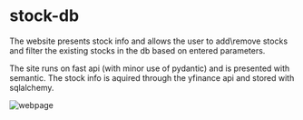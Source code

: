 # stock-db

The website presents stock info and allows the user to add\remove stocks and filter the existing stocks in the db based on entered parameters.

The site runs on fast api (with minor use of pydantic) and is presented with semantic.
The stock info is aquired through the yfinance api and stored with sqlalchemy. 

![webpage](https://user-images.githubusercontent.com/13869543/187284993-6952566b-a120-416a-a550-51081d4f9933.PNG)
